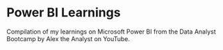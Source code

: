 # Power BI Learnings

Compilation of my learnings on Microsoft Power BI from the Data Analyst Bootcamp by Alex the Analyst on YouTube.